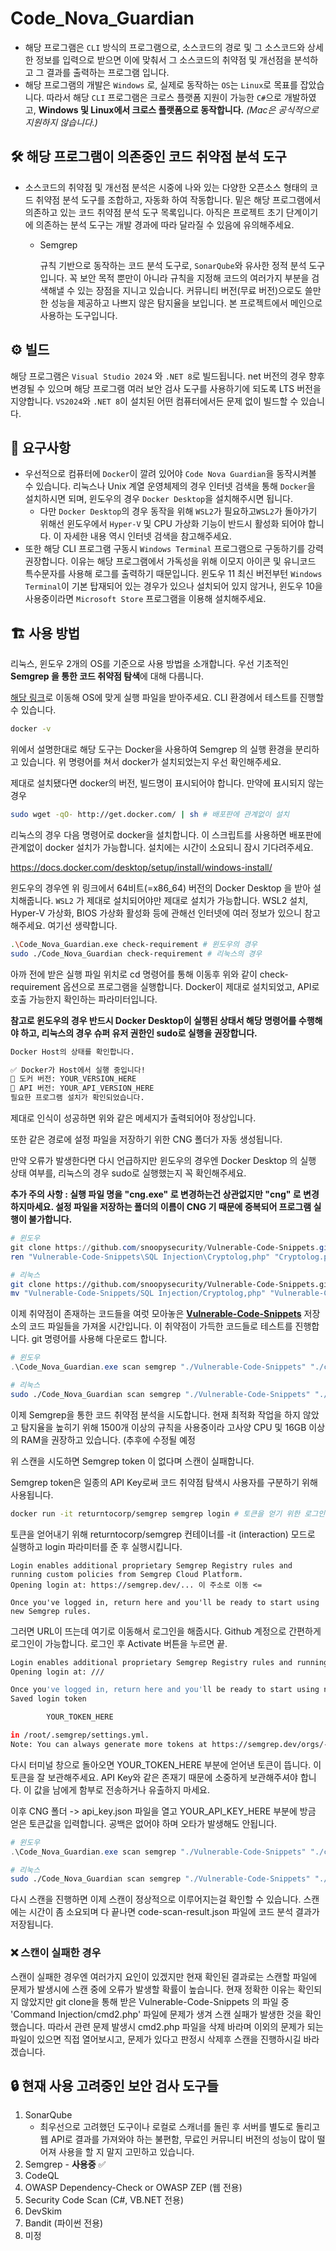 # Code_Nova_Guardian

- 해당 프로그램은 ```CLI``` 방식의 프로그램으로, 소스코드의 경로 및 그 소스코드와 상세한 정보를 입력으로 받으면 이에 맞춰서 그 소스코드의 취약점 및 개선점을 분석하고 그 결과를 출력하는 프로그램 입니다.
- 해당 프로그램의 개발은 ```Windows``` 로, 실제로 동작하는 ```OS```는 ```Linux```로 목표를 잡았습니다. 따라서 해당 ```CLI``` 프로그램은 크로스 플랫폼 지원이 가능한 ```C#```으로 개발하였고, **Windows 및 Linux에서 크로스 플랫폼으로 동작합니다.** *(Mac은 공식적으로 지원하지 않습니다.)*

## 🛠️ 해당 프로그램이 의존중인 코드 취약점 분석 도구

- 소스코드의 취약점 및 개선점 분석은 시중에 나와 있는 다양한 오픈소스 형태의 코드 취약점 분석 도구를 조합하고, 자동화 하여 작동합니다. 밑은 해당 프로그램에서 의존하고 있는 코드 취약점 분석 도구 목록입니다. 아직은 프로젝트 초기 단계이기에 의존하는 분석 도구는 개발 경과에 따라 달라질 수 있음에 유의해주세요.

  - Semgrep

    규칙 기반으로 동작하는 코드 분석 도구로, ```SonarQube```와 유사한 정적 분석 도구입니다. 꼭 보안 목적 뿐만이 아니라 규칙을 지정해 코드의 여러가지 부분을 검색해낼 수 있는 장점을 지니고 있습니다. 커뮤니티 버전(무료 버전)으로도 쓸만한 성능을 제공하고 나쁘지 않은 탐지율을 보입니다. 본 프로젝트에서 메인으로 사용하는 도구입니다.

## ⚙️ 빌드

해당 프로그램은 ```Visual Studio 2024``` 와 ```.NET 8```로 빌드됩니다. net 버전의 경우 향후 변경될 수 있으며 해당 프로그램 여러 보안 검사 도구를 사용하기에 되도록 LTS 버전을 지양합니다. ```VS2024```와 ```.NET 8```이 설치된 어떤 컴퓨터에서든 문제 없이 빌드할 수 있습니다.

## 📌 요구사항

- 우선적으로 컴퓨터에 ```Docker```이 깔려 있어야 ```Code Nova Guardian```을 동작시켜볼 수 있습니다. 리눅스나 Unix 계열 운영체제의 경우 인터넷 검색을 통해 ```Docker```을 설치하시면 되며, 윈도우의 경우 ```Docker Desktop```을 설치해주시면 됩니다.
  - 다만 ```Docker Desktop```의 경우 동작을 위해 ```WSL2```가 필요하고```WSL2```가 돌아가기 위해선 윈도우에서 ```Hyper-V``` 및 CPU 가상화 기능이 반드시 활성화 되어야 합니다. 이 자세한 내용 역시 인터넷 검색을 참고해주세요.
- 또한 해당 CLI 프로그램 구동시 ```Windows Terminal``` 프로그램으로 구동하기를 강력 권장합니다. 이유는 해당 프로그램에서 가독성을 위해 이모지 아이콘 및 유니코드 특수문자를 사용해 로그를 출력하기 때문입니다. 윈도우 11 최신 버전부턴 ```Windows Terminal```이 기본 탑재되어 있는 경우가 있으나 설치되어 있지 않거나, 윈도우 10을 사용중이라면 ```Microsoft Store``` 프로그램을 이용해 설치해주세요.

## 🏗️ 사용 방법

리눅스, 윈도우 2개의 OS를 기준으로 사용 방법을 소개합니다. 우선 기초적인 **Semgrep 을 통한 코드 취약점 탐색**에 대해 다룹니다.

[해당 링크]("https://github.com/Code-Security-Solution/Code_Nova_Guardian/releases/latest")로 이동해 OS에 맞게 실행 파일을 받아주세요. CLI 환경에서 테스트를 진행할 수 있습니다.



```bash
docker -v
```

위에서 설명한대로 해당 도구는 Docker을 사용하여 Semgrep 의 실행 환경을 분리하고 있습니다. 위 명령어를 쳐서 docker가 설치되었는지 우선 확인해주세요.

제대로 설치됐다면 docker의 버전, 빌드명이 표시되어야 합니다. 만약에 표시되지 않는 경우



```bash
sudo wget -qO- http://get.docker.com/ | sh # 배포판에 관계없이 설치
```

리눅스의 경우 다음 명령어로 docker을 설치합니다. 이 스크립트를 사용하면 배포판에 관계없이 docker 설치가 가능합니다. 설치에는 시간이 소요되니 잠시 기다려주세요.



https://docs.docker.com/desktop/setup/install/windows-install/

윈도우의 경우엔 위 링크에서 64비트(=x86_64) 버전의 Docker Desktop 을 받아 설치해줍니다.  ```WSL2``` 가 제대로 설치되어야만 제대로 설치가 가능합니다. WSL2 설치, Hyper-V 가상화, BIOS 가상화 활성화 등에 관해선 인터넷에 여러 정보가 있으니 참고해주세요. 여기선 생략합니다.



```bash
.\Code_Nova_Guardian.exe check-requirement # 윈도우의 경우
sudo ./Code_Nova_Guardian check-requirement # 리눅스의 경우
```

아까 전에 받은 실행 파일 위치로 cd 명령어를 통해 이동후 위와 같이 check-requirement 옵션으로 프로그램을 실행합니다. Docker이 제대로 설치되었고, API로 호출 가능한지 확인하는 파라미터입니다.

**참고로 윈도우의 경우 반드시 Docker Desktop이 실행된 상태서 해당 명령어를 수행해야 하고, 리눅스의 경우 슈퍼 유저 권한인 sudo로 실행을 권장합니다.**



```bash
Docker Host의 상태를 확인합니다.

✅ Docker가 Host에서 실행 중입니다!
🐳 도커 버전: YOUR_VERSION_HERE
🔗 API 버전: YOUR_API_VERSION_HERE
필요한 프로그램 설치가 확인되었습니다.
```

제대로 인식이 성공하면 위와 같은 메세지가 출력되어야 정상입니다. 

또한 같은 경로에 설정 파일을 저장하기 위한 CNG 폴더가 자동 생성됩니다.



만약 오류가 발생한다면 다시 언급하지만 윈도우의 경우엔 Docker Desktop 의 실행 상태 여부를, 리눅스의 경우 sudo로 실행했는지 꼭 확인해주세요.

**추가 주의 사항 : 실행 파일 명을 "cng.exe" 로 변경하는건 상관없지만 "cng" 로 변경하지마세요. 설정 파일을 저장하는 폴더의 이름이 CNG 기 때문에 중복되어 프로그램 실행이 불가합니다.**



```powershell
# 윈도우
git clone https://github.com/snoopysecurity/Vulnerable-Code-Snippets.git # 취약점이 존재하는 코드들 모아놓은 레포지토리 다운로드
ren "Vulnerable-Code-Snippets\SQL Injection\Cryptolog,php" "Cryptolog.php" # 레포지토리 확장자 오타 수정
```

```bash
# 리눅스
git clone https://github.com/snoopysecurity/Vulnerable-Code-Snippets.git # 취약점이 존재하는 코드들 모아놓은 레포지토리 다운로드
mv "Vulnerable-Code-Snippets/SQL Injection/Cryptolog,php" "Vulnerable-Code-Snippets/SQL Injection/Cryptolog.php" # 레포지토리 확장자 오타 수정
```

이제 취약점이 존재하는 코드들을 여럿 모아놓은 **[Vulnerable-Code-Snippets](https://github.com/snoopysecurity/Vulnerable-Code-Snippets)** 저장소의 코드 파일들을 가져올 시간입니다. 이 취약점이 가득한 코드들로 테스트를 진행합니다. git 명령어를 사용해 다운로드 합니다.



```powershell
# 윈도우
.\Code_Nova_Guardian.exe scan semgrep "./Vulnerable-Code-Snippets" "./code-scan-result.json"
```

```bash
# 리눅스
sudo ./Code_Nova_Guardian scan semgrep "./Vulnerable-Code-Snippets" "./code-scan-result.json"
```

이제 Semgrep을 통한 코드 취약점 분석을 시도합니다. 현재 최적화 작업을 하지 않았고 탐지율을 높히기 위해 1500개 이상의 규칙을 사용중이라 고사양 CPU 및 16GB 이상의 RAM을 권장하고 있습니다. (추후에 수정될 예정



위 스캔을 시도하면 Semgrep token 이 없다며 스캔이 실패합니다.

Semgrep token은 일종의 API Key로써 코드 취약점 탐색시 사용자를 구분하기 위해 사용됩니다.



```bash
docker run -it returntocorp/semgrep semgrep login # 토큰을 얻기 위한 로그인 시도
```

토큰을 얻어내기 위해 returntocorp/semgrep 컨테이너를 -it (interaction) 모드로 실행하고 login 파라미터를 준 후 실행시킵니다.



```
Login enables additional proprietary Semgrep Registry rules and running custom policies from Semgrep Cloud Platform.
Opening login at: https://semgrep.dev/... 이 주소로 이동 <=

Once you've logged in, return here and you'll be ready to start using new Semgrep rules.
```

그러면 URL이 뜨는데 여기로 이동해서 로그인을 해줍시다. Github 계정으로 간편하게 로그인이 가능합니다. 로그인 후 Activate 버튼을 누르면 끝.



```bash
Login enables additional proprietary Semgrep Registry rules and running custom policies from Semgrep Cloud Platform.
Opening login at: ///

Once you've logged in, return here and you'll be ready to start using new Semgrep rules.
Saved login token

        YOUR_TOKEN_HERE

in /root/.semgrep/settings.yml.
Note: You can always generate more tokens at https://semgrep.dev/orgs/-/settings/tokens
```

다시 터미널 창으로 돌아오면 YOUR_TOKEN_HERE 부분에 얻어낸 토큰이 뜹니다. 이 토큰을 잘 보관해주세요. API Key와 같은 존재기 때문에 소중하게 보관해주셔야 합니다. 이 값을 남에게 함부로 전송하거나 유출하지 마세요.



이후 CNG 폴더 -> api_key.json 파일을 열고 YOUR_API_KEY_HERE 부분에 방금 얻은 토큰값을 입력합니다. 공백은 없어야 하며 오타가 발생해도 안됩니다.



```powershell
# 윈도우
.\Code_Nova_Guardian.exe scan semgrep "./Vulnerable-Code-Snippets" "./code-scan-result.json"
```

```bash
# 리눅스
sudo ./Code_Nova_Guardian scan semgrep "./Vulnerable-Code-Snippets" "./code-scan-result.json"
```

다시 스캔을 진행하면 이제 스캔이 정상적으로 이루어지는걸 확인할 수 있습니다. 스캔에는 시간이 좀 소요되며 다 끝나면 code-scan-result.json 파일에 코드 분석 결과가 저장됩니다.

### ❌ 스캔이 실패한 경우
스캔이 실패한 경우엔 여러가지 요인이 있겠지만 현재 확인된 결과로는 스캔할 파일에 문제가 발생시에 스캔 중에 오류가 발생할 확률이 높습니다.
현재 정확한 이유는 확인되지 않았지만 git clone을 통해 받은 Vulnerable-Code-Snippets 의 파일 중 'Command Injection/cmd2.php' 파일에 문제가 생겨 스캔 실패가 발생한 것을 확인했습니다.
따라서 관련 문제 발생시 cmd2.php 파일을 삭제 바라며 이외의 문제가 되는 파일이 있으면 직접 열어보시고, 문제가 있다고 판정시 삭제후 스캔을 진행하시길 바라겠습니다.

## 🔒 현재 사용 고려중인 보안 검사 도구들

1. SonarQube
   - 최우선으로 고려했던 도구이나 로컬로 스캐너를 돌린 후 서버를 별도로 돌리고 웹 API로 결과를 가져와야 하는 불편함, 무료인 커뮤니티 버전의 성능이 많이 떨어져 사용을 할 지 말지 고민하고 있습니다.
2. Semgrep - **사용중** ✅
3. CodeQL
4. OWASP Dependency-Check or OWASP ZEP (웹 전용)
5. Security Code Scan (C#, VB.NET 전용)
6. DevSkim
7. Bandit (파이썬 전용)
8. 미정
